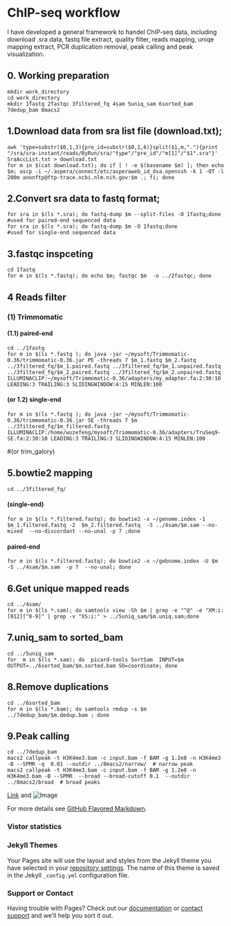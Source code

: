 # ChIP-seq workflow

I have developed a general framework to handel ChIP-seq data, including download .sra data, fastq file extract, quality filter, reads mapping, uniqe mapping extract, PCR duplication removal, peak calling and peak visualization.


## 0. Working preparation 
    mkdir work_directory
    cd work_directory
    mkdir 1fastq 2fastqc 3filtered_fq 4sam 5uniq_sam 6sorted_bam 7dedup_bam 8macs2


## 1.Download data from sra list file (download.txt);
    awk 'type=substr($0,1,3){pre_id=substr($0,1,6)}split($1,m,"."){print "/sra/sra-instant/reads/ByRun/sra/"type"/"pre_id"/"m[1]"/"$1".sra"}' SraAccList.txt > download.txt 
    for m in $(cat download.txt); do if [ ! -e $(basename $m) ]; then echo $m; ascp -i ~/.aspera/connect/etc/asperaweb_id_dsa.openssh -k 1 -QT -l 200m anonftp@ftp-trace.ncbi.nlm.nih.gov:$m .; fi; done

##  2.Convert sra data to fastq format;

    for sra in $(ls *.sra); do fastq-dump $m --split-files -O 1fastq;done   #used for paired-end sequenced data
    for sra in $(ls *.sra); do fastq-dump $m -O 1fastq;done                 #used for single-end sequenced data

## 3.fastqc inspceting 
    cd 1fastq
    for m in $(ls *.fastq); do echo $m; fastqc $m  -o ../2fastqc; done

## 4 Reads filter
### (1) Trimmomatic
#### (1.1) paired-end
    cd ../1fastq
    for m in $(ls *.fastq ); do java -jar ~/mysoft/Trimmomatic-0.36/trimmomatic-0.36.jar PE -threads 7 $m_1.fastq $m_2.fastq  ../3filtered_fq/$m_1.paired.fastq ../3filtered_fq/$m_1.unpaired.fastq ../3filtered_fq/$m_2.paired.fastq ../3filtered_fq/$m_2.unpaired.fastq ILLUMINACLIP:~/mysoft/Trimmomatic-0.36/adapters/my_adapter.fa:2:30:10 LEADING:3 TRAILING:3 SLIDINGWINDOW:4:15 MINLEN:100
#### (or 1.2) single-end
    for m in $(ls *.fastq ); do java -jar ~/mysoft/Trimmomatic-0.36/trimmomatic-0.36.jar SE -threads 7 $m  ../3filtered_fq/$m_filtered.fastq  ILLUMINACLIP:/home/wuzefeng/mysoft/Trimmomatic-0.36/adapters/TruSeq9-SE.fa:2:30:10 LEADING:3 TRAILING:3 SLIDINGWINDOW:4:15 MINLEN:100
#(or trim_galory)

## 5.bowtie2 mapping
    cd ../3filtered_fq/
#### (single-end)
    for m in $(ls *.filtered.fastq); do bowtie2 -x ~/genome.index -1 $m_1.filtered.fastq -2  $m_2.filtered.fastq  -S ../4sam/$m.sam --no-mixed  --no-discordant --no-unal -p 7 ;done
#### paired-end
    for m in $(ls *.filtered.fastq); do bowtie2 -x ~/gebnome.index -U $m  -S ../4sam/$m.sam  -p 7  --no-unal; done

## 6.Get unique mapped reads
    cd ../4sam/
    for m in $(ls *.sam); do samtools view -Sh $m | grep -e "^@" -e "XM:i:[012][^0-9]" | grep -v "XS:i:" > ../5uniq_sam/$m.uniq.sam;done

## 7.uniq_sam to sorted_bam
    cd ../5uniq_sam
    for  m in $(ls *.sam); do  picard-tools SortSam  INPUT=$m OUTPUT=../6sorted_bam/$m.sorted.bam SO=coordinate; done

## 8.Remove duplications 
    cd ../6sorted_bam
    for m in $(ls *.bam); do samtools rmdup -s $m ../7dedup_bam/$m.dedup.bam ; done

## 9.Peak calling
    cd ../7dedup_bam
    macs2 callpeak -t H3K4me3.bam -c input.bam -f BAM -g 1.2e8 -n H3K4me3 -B --SPMR -q  0.01 --outdir ../8macs2/narrow/  # narrow peak
    macs2 callpeak -t H3K4me3.bam -c input.bam -f BAM -g 1.2e8 -n H3K4me3.bam -B --SPMR  --broad --broad-cutoff 0.1  --outdir ../8macs2/broad  # broad peaks


[Link](url) and ![Image](src)


For more details see [GitHub Flavored Markdown](https://guides.github.com/features/mastering-markdown/).

### Vistor statistics

<script type="text/javascript" src="//ra.revolvermaps.com/0/0/7.js?i=0ypfp1eocyh&amp;m=0&amp;c=ff0000&amp;cr1=ffffff&amp;sx=0" async="async"></script>

### Jekyll Themes

Your Pages site will use the layout and styles from the Jekyll theme you have selected in your [repository settings](https://github.com/Zefeng-Wu/Chip-seq-pipline/settings). The name of this theme is saved in the Jekyll `_config.yml` configuration file.

### Support or Contact
Having trouble with Pages? Check out our [documentation](https://help.github.com/categories/github-pages-basics/) or [contact support](https://github.com/contact) and we’ll help you sort it out.
